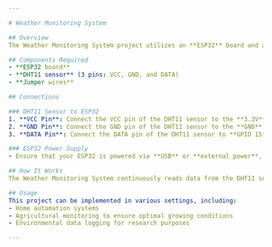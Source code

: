 ```yaml
---

# Weather Monitoring System

## Overview
The Weather Monitoring System project utilizes an **ESP32** board and a **DHT11 sensor** to measure temperature and humidity. This system provides real-time weather data, making it suitable for applications such as smart homes, agricultural monitoring, and environmental monitoring.

## Components Required
- **ESP32 board**
- **DHT11 sensor** (3 pins: VCC, GND, and DATA)
- **Jumper wires**

## Connections

### DHT11 Sensor to ESP32
1. **VCC Pin**: Connect the VCC pin of the DHT11 sensor to the **3.3V** pin on the ESP32.
2. **GND Pin**: Connect the GND pin of the DHT11 sensor to the **GND** pin on the ESP32.
3. **DATA Pin**: Connect the DATA pin of the DHT11 sensor to **GPIO 15** on the ESP32 (or any other GPIO pin of your choice).

### ESP32 Power Supply
- Ensure that your ESP32 is powered via **USB** or **external power**, as per your project setup.

## How It Works
The Weather Monitoring System continuously reads data from the DHT11 sensor, providing temperature and humidity measurements. This data can be used for various applications, such as controlling HVAC systems, monitoring plant health, and providing weather information.

## Usage
This project can be implemented in various settings, including:
- Home automation systems
- Agricultural monitoring to ensure optimal growing conditions
- Environmental data logging for research purposes

---
```

